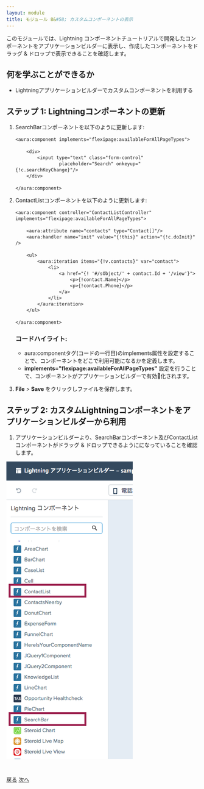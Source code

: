 ```yaml
---
layout: module
title: モジュール 8&#58; カスタムコンポーネントの表示
---
```


このモジュールでは、Lightning コンポーネントチュートリアルで開発したコンポーネントをアプリケーションビルダーに表示し、作成したコンポーネントをドラッグ & ドロップで表示できることを確認します。

## 何を学ぶことができるか

- Lightningアプリケーションビルダーでカスタムコンポーネントを利用する

## ステップ 1: Lightningコンポーネントの更新


1. SearchBarコンポーネントを以下のように更新します:

    ```
    <aura:component implements="flexipage:availableForAllPageTypes">

        <div>
            <input type="text" class="form-control"
                    placeholder="Search" onkeyup="{!c.searchKeyChange}"/>
        </div>

    </aura:component>
    ```

1. ContactListコンポーネントを以下のように更新します:

    ```
    <aura:component controller="ContactListController" implements="flexipage:availableForAllPageTypes">

        <aura:attribute name="contacts" type="Contact[]"/>
        <aura:handler name="init" value="{!this}" action="{!c.doInit}" />

        <ul>
            <aura:iteration items="{!v.contacts}" var="contact">
                <li>
                    <a href="{! '#/sObject/' + contact.Id + '/view'}">
                        <p>{!contact.Name}</p>
                        <p>{!contact.Phone}</p>
                    </a>
                </li>
            </aura:iteration>
        </ul>

    </aura:component>
    ```

    ### コードハイライト:
    - aura:componentタグ(コードの一行目)のimplements属性を設定することで、コンポーネントをどこで利用可能になるかを定義します。
    - **implements="flexipage:availableForAllPageTypes"** 設定を行うことで、コンポーネントがアプリケーションビルダーで有効化されます。

1.  **File** > **Save** をクリックしファイルを保存します。

## ステップ 2: カスタムLightningコンポーネントをアプリケーションビルダーから利用

1.  アプリケーションビルダーより、SearchBarコンポーネント及びContactListコンポーネントがドラッグ & ドロップできるようにになっていることを確認します。

  ![Lightning App Builder with Custom Component](images/custom-drug-component.png)

<div class="row" style="margin-top:40px;">
<div class="col-sm-12">
<a href="create-contactdetails-component.html" class="btn btn-default"><i class="glyphicon glyphicon-chevron-left"></i> 戻る</a>
<a href="custom-component-design.html" class="btn btn-default pull-right">次へ <i class="glyphicon glyphicon-chevron-right"></i></a>
</div>
</div>
